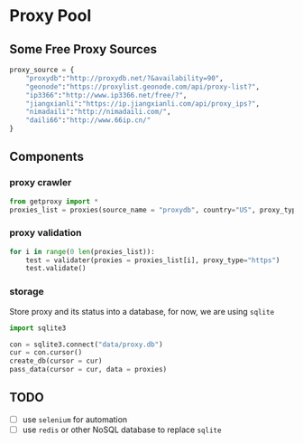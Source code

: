 # Proxy Pool

## Some Free Proxy Sources

```python
proxy_source = {
    "proxydb":"http://proxydb.net/?&availability=90",
    "geonode":"https://proxylist.geonode.com/api/proxy-list?",
    "ip3366":"http://www.ip3366.net/free/?",
    "jiangxianli":"https://ip.jiangxianli.com/api/proxy_ips?",
    "nimadaili":"http://nimadaili.com/",
    "daili66":"http://www.66ip.cn/"
}
```

## Components

### proxy crawler

```python
from getproxy import * 
proxies_list = proxies(source_name = "proxydb", country="US", proxy_type="http", anonymity="elite").collect()
```

### proxy validation

```python
for i in range(0 len(proxies_list)):
    test = validater(proxies = proxies_list[i], proxy_type="https")
    test.validate()
```

### storage

Store proxy and its status into a database, for now, we are using `sqlite`

```python
import sqlite3

con = sqlite3.connect("data/proxy.db")
cur = con.cursor()
create_db(cursor = cur)
pass_data(cursor = cur, data = proxies)
```


## TODO

- [ ] use `selenium` for automation
- [ ] use `redis` or other NoSQL database to replace `sqlite`
